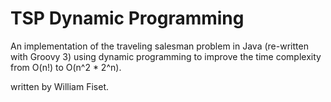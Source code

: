 # TSP Dynamic Programming

An implementation of the traveling salesman problem in Java (re-written with Groovy 3) using dynamic programming to improve
the time complexity from O(n!) to O(n^2 * 2^n).

written by William Fiset.